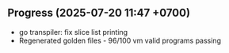 ## Progress (2025-07-20 11:47 +0700)
- go transpiler: fix slice list printing
- Regenerated golden files - 96/100 vm valid programs passing

